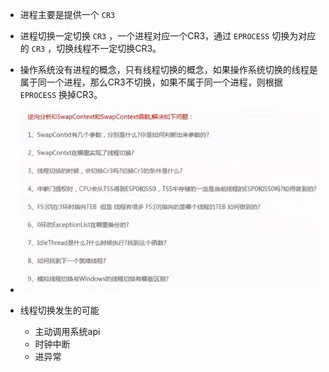 + 进程主要是提供一个 `CR3` 
+ 进程切换一定切换 `CR3` ，一个进程对应一个CR3，通过 `EPROCESS` 切换为对应的 `CR3` ，切换线程不一定切换CR3。
+ 操作系统没有进程的概念，只有线程切换的概念，如果操作系统切换的线程是属于同一个进程，那么CR3不切换，如果不属于同一个进程，则根据 `EPROCESS` 换掉CR3。
+ ![image-20210203173322040](https://raw.githubusercontent.com/smallzhong/picgo-pic-bed/master/image-20210203173322040.png)

+ 线程切换发生的可能
  + 主动调用系统api
  + 时钟中断
  + 进异常